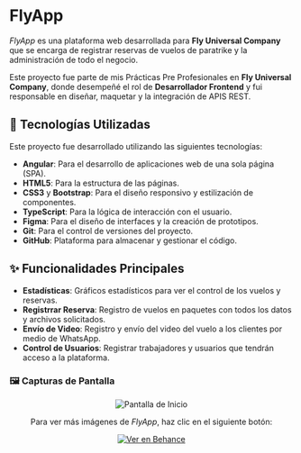 # FlyApp

_FlyApp_ es una plataforma web desarrollada para **Fly Universal Company** que se encarga de registrar reservas de vuelos de paratrike y la administración de todo el negocio.

Este proyecto fue parte de mis Prácticas Pre Profesionales en **Fly Universal Company**, donde desempeñé el rol de **Desarrollador Frontend** y fui responsable en diseñar, maquetar y la integración de APIS REST.

## 🚀 Tecnologías Utilizadas

Este proyecto fue desarrollado utilizando las siguientes tecnologías:

- **Angular**: Para el desarrollo de aplicaciones web de una sola página (SPA).
- **HTML5**: Para la estructura de las páginas.
- **CSS3** y **Bootstrap**: Para el diseño responsivo y estilización de componentes.
- **TypeScript**: Para la lógica de interacción con el usuario.
- **Figma**: Para el diseño de interfaces y la creación de prototipos.
- **Git**: Para el control de versiones del proyecto.
- **GitHub**: Plataforma para almacenar y gestionar el código.

## ✨ Funcionalidades Principales

- **Estadísticas**: Gráficos estadísticos para ver el control de los vuelos y reservas.
- **Registrrar Reserva**: Registro de vuelos en paquetes con todos los datos y archivos solicitados.
- **Envío de Video**: Registro y envío del video del vuelo a los clientes por medio de WhatsApp.
- **Control de Usuarios**: Registrar trabajadores y usuarios que tendrán acceso a la plataforma.

### 🖼️ Capturas de Pantalla

<div align="center">

![Pantalla de Inicio](https://i.imgur.com/aFXvV4G.png)

Para ver más imágenes de _FlyApp_, haz clic en el siguiente botón:

[![Ver en Behance](https://img.shields.io/badge/Ver%20en%20Behance-00A0FF?style=for-the-badge&logo=behance&logoColor=white)](https://www.behance.net/gallery/208539235/Web-AloJuntas-App)

</div>
